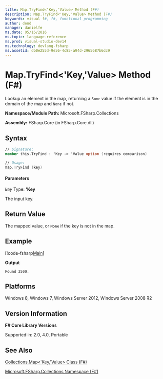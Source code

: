 ```yaml
---
title: Map.TryFind<'Key,'Value> Method (F#)
description: Map.TryFind<'Key,'Value> Method (F#)
keywords: visual f#, f#, functional programming
author: dend
manager: danielfe
ms.date: 05/16/2016
ms.topic: language-reference
ms.prod: visual-studio-dev14
ms.technology: devlang-fsharp
ms.assetid: db0e255d-9e56-4c85-a94d-2965687b6d39
---
```


# Map.TryFind<'Key,'Value> Method (F#)

Lookup an element in the map, returning a `Some` value if the element is in the domain of the map and `None` if not.

**Namespace/Module Path:** Microsoft.FSharp.Collections

**Assembly:** FSharp.Core (in FSharp.Core.dll)


## Syntax

```fsharp
// Signature:
member this.TryFind : 'Key -> 'Value option (requires comparison)

// Usage:
map.TryFind (key)
```

#### Parameters
*key*
Type: **'Key**


The input key.

## Return Value

The mapped value, or `None` if the key is not in the map.

## Example

[!code-fsharp[Main](snippets/fsmaps/snippet16.fs)]

**Output**

```
Found 2500.
```

## Platforms
Windows 8, Windows 7, Windows Server 2012, Windows Server 2008 R2


## Version Information
**F# Core Library Versions**

Supported in: 2.0, 4.0, Portable

## See Also
[Collections.Map&#60;'Key,'Value&#62; Class &#40;F&#35;&#41;](Collections.Map%5B%27Key%2C%27Value%5D-Class-%5BFSharp%5D.md)

[Microsoft.FSharp.Collections Namespace &#40;F&#35;&#41;](Microsoft.FSharp.Collections-Namespace-%5BFSharp%5D.md)
